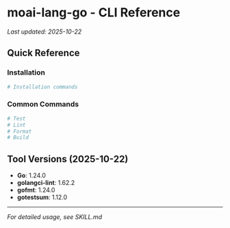 # moai-lang-go - CLI Reference

_Last updated: 2025-10-22_

## Quick Reference

### Installation

```bash
# Installation commands
```

### Common Commands

```bash
# Test
# Lint
# Format
# Build
```

## Tool Versions (2025-10-22)

- **Go**: 1.24.0
- **golangci-lint**: 1.62.2
- **gofmt**: 1.24.0
- **gotestsum**: 1.12.0

---

_For detailed usage, see SKILL.md_
